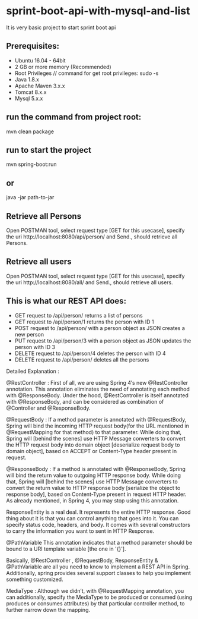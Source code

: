# sprint-boot-api-with-mysql-and-list
It is very basic project to start sprint boot api

## Prerequisites:

* Ubuntu 16.04 - 64bit
* 2 GB or more memory (Recommended)
* Root Privileges // command for get root privileges: sudo -s
* Java 1.8.x
* Apache Maven 3.x.x
* Tomcat 8.x.x
* Mysql 5.x.x

## run the command from project root:
mvn clean package

## run to start the project
mvn spring-boot:run
## or
java -jar path-to-jar

## Retrieve all Persons

Open POSTMAN tool, select request type [GET for this usecase], specify the uri http://localhost:8080/api/person/ and Send., should retrieve all Persons.

## Retrieve all users

Open POSTMAN tool, select request type [GET for this usecase], specify the uri http://localhost:8080/all/ and Send., should retrieve all users.

## This is what our REST API does:

* GET request to /api/person/ returns a list of persons
* GET request to /api/person/1 returns the person with ID 1
* POST request to /api/person/ with a person object as JSON creates a new person
* PUT request to /api/person/3 with a person object as JSON updates the person with ID 3
* DELETE request to /api/person/4 deletes the person with ID 4
* DELETE request to /api/person/ deletes all the persons


Detailed Explanation :

@RestController : First of all, we are using Spring 4′s new @RestController annotation. This annotation eliminates the need of annotating each method with @ResponseBody. Under the hood, @RestController is itself annotated with @ResponseBody, and can be considered as combination of @Controller and @ResponseBody.

@RequestBody : If a method parameter is annotated with @RequestBody, Spring will bind the incoming HTTP request body(for the URL mentioned in @RequestMapping for that method) to that parameter. While doing that, Spring will [behind the scenes] use HTTP Message converters to convert the HTTP request body into domain object [deserialize request body to domain object], based on ACCEPT or Content-Type header present in request.

@ResponseBody : If a method is annotated with @ResponseBody, Spring will bind the return value to outgoing HTTP response body. While doing that, Spring will [behind the scenes] use HTTP Message converters to convert the return value to HTTP response body [serialize the object to response body], based on Content-Type present in request HTTP header. As already mentioned, in Spring 4, you may stop using this annotation.

ResponseEntity is a real deal. It represents the entire HTTP response. Good thing about it is that you can control anything that goes into it. You can specify status code, headers, and body. It comes with several constructors to carry the information you want to sent in HTTP Response.

@PathVariable This annotation indicates that a method parameter should be bound to a URI template variable [the one in '{}'].

Basically, @RestController , @RequestBody, ResponseEntity & @PathVariable are all you need to know to implement a REST API in Spring. Additionally, spring provides several support classes to help you implement something customized.

MediaType : Although we didn’t, with @RequestMapping annotation, you can additionally, specify the MediaType to be produced or consumed (using produces or consumes attributes) by that particular controller method, to further narrow down the mapping.





